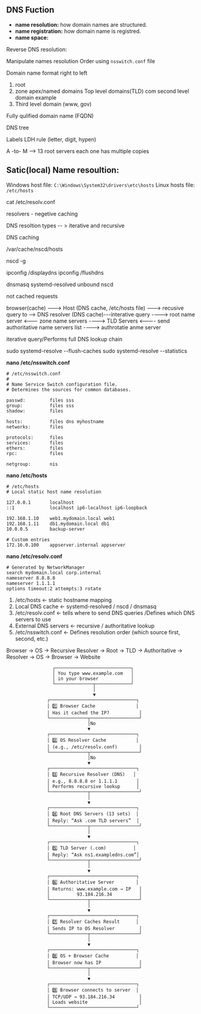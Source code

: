## DNS Fuction
- **name resolution:** how domain names are structured.
- **name registration:** how domain name is registred.
- **name space:**



Reverse DNS resolution:

Manipulate names resolution Order using `nsswitch.conf` file


Domain name format 
right to left

1) root
2) zone apex/named domains
    Top level domains(TLD)  com
    second level domain  example 
3) Third level domain (www, gov)


Fully qulified domain name (FQDN)

DNS tree 


Labels LDH rule (letter, digit, hypen)


A -to- M   --> 13 root servers each one has multiple copies 


Satic(local) Name resoultion: 
-----------------------------
Windows host file: `C:\Windows\System32\drivers\etc\hosts`
Linux hosts file: `/etc/hosts`


cat /etc/resolv.conf


resolvers - negetive caching 

DNS resoltion types -- > iterative and recursive 

DNS caching 

/var/cache/nscd/hosts

nscd -g

ipconfig /displaydns
ipconfig /flushdns


dnsmasq
systemd-resolved
unbound
nscd 

not cached requests







browser(cache) ---> Host (DNS cache, /etc/hosts file) ---> recusive query to --> DNS resolver (DNS cache)---interative query ----> root name server
                                                                                                                             <--- zone name servers
                                                                                                                            ----> TLD Servers 
                                                                                                                            <---- send authoritative name servers list
                                                                                                                            ---->  authrotatie anme server                


iterative query/Performs full DNS lookup chain


sudo systemd-resolve --flush-caches
sudo systemd-resolve --statistics






**nano /etc/nsswitch.conf**
```
# /etc/nsswitch.conf
#
# Name Service Switch configuration file.
# Determines the sources for common databases.

passwd:         files sss
group:          files sss
shadow:         files

hosts:          files dns myhostname
networks:       files

protocols:      files
services:       files
ethers:         files
rpc:            files

netgroup:       nis
```

**nano /etc/hosts**
```
# /etc/hosts
# Local static host name resolution

127.0.0.1       localhost
::1             localhost ip6-localhost ip6-loopback

192.168.1.10    web1.mydomain.local web1
192.168.1.11    db1.mydomain.local db1
10.0.0.5        backup-server

# Custom entries
172.16.0.100    appserver.internal appserver

```

**nano /etc/resolv.conf**
```
# Generated by NetworkManager
search mydomain.local corp.internal
nameserver 8.8.8.8
nameserver 1.1.1.1
options timeout:2 attempts:3 rotate
```


1. /etc/hosts           ← static hostname mapping
2. Local DNS cache      ← systemd-resolved / nscd / dnsmasq
3. /etc/resolv.conf     ← tells where to send DNS queries /Defines which DNS servers to use
4. External DNS servers ← recursive / authoritative lookup
5. /etc/nsswitch.conf	← Defines resolution order (which source first, second, etc.)



Browser → OS → Recursive Resolver → Root → TLD → Authoritative → Resolver → OS → Browser → Website

                     ┌────────────────────────────┐
                     │ You type www.example.com   │
                     │ in your browser            │
                     └──────────────┬─────────────┘
                                    │
                                    ▼
                   ┌────────────────────────────────┐
                   │ 1️⃣ Browser Cache               │
                   │ Has it cached the IP?           │
                   └──────────────┬──────────────────┘
                                  │No
                                  ▼
                   ┌────────────────────────────────┐
                   │ 2️⃣ OS Resolver Cache           │
                   │ (e.g., /etc/resolv.conf)        │
                   └──────────────┬──────────────────┘
                                  │No
                                  ▼
                   ┌────────────────────────────────┐
                   │ 3️⃣ Recursive Resolver (DNS)   │
                   │ e.g., 8.8.8.8 or 1.1.1.1       │
                   │ Performs recursive lookup      │
                   └──────────────┬──────────────────┘
                                  │
                                  ▼
                   ┌────────────────────────────────┐
                   │ 4️⃣ Root DNS Servers (13 sets)  │
                   │ Reply: “Ask .com TLD servers”  │
                   └──────────────┬──────────────────┘
                                  │
                                  ▼
                   ┌────────────────────────────────┐
                   │ 5️⃣ TLD Server (.com)          │
                   │ Reply: “Ask ns1.exampledns.com”│
                   └──────────────┬──────────────────┘
                                  │
                                  ▼
                   ┌────────────────────────────────┐
                   │ 6️⃣ Authoritative Server        │
                   │ Returns: www.example.com → IP   │
                   │          93.184.216.34          │
                   └──────────────┬──────────────────┘
                                  │
                                  ▼
                   ┌────────────────────────────────┐
                   │ 7️⃣ Resolver Caches Result      │
                   │ Sends IP to OS Resolver         │
                   └──────────────┬──────────────────┘
                                  │
                                  ▼
                   ┌────────────────────────────────┐
                   │ 8️⃣ OS + Browser Cache          │
                   │ Browser now has IP              │
                   └──────────────┬──────────────────┘
                                  │
                                  ▼
                   ┌────────────────────────────────┐
                   │ 9️⃣ Browser connects to server  │
                   │ TCP/UDP → 93.184.216.34         │
                   │ Loads website                   │
                   └────────────────────────────────┘




